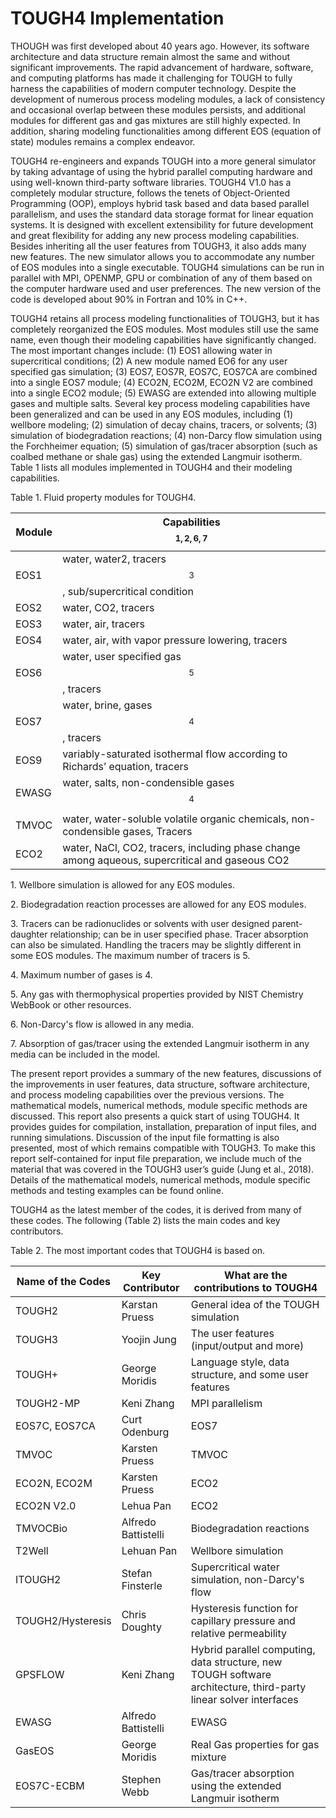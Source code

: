 # TOUGH4 Implementation

THOUGH was first developed about 40 years ago. However, its software architecture and data structure remain almost the same and without significant improvements. The rapid advancement of hardware, software, and computing platforms has made it challenging for TOUGH to fully harness the capabilities of modern computer technology. Despite the development of numerous process modeling modules, a lack of consistency and occasional overlap between these modules persists, and additional modules for different gas and gas mixtures are still highly expected. In addition, sharing modeling functionalities among different EOS (equation of state) modules remains a complex endeavor.

TOUGH4 re-engineers and expands TOUGH into a more general simulator by taking advantage of using the hybrid parallel computing hardware and using well-known third-party software libraries. TOUGH4 V1.0 has a completely modular structure, follows the tenets of Object-Oriented Programming (OOP), employs hybrid task based and data based parallel parallelism, and uses the standard data storage format for linear equation systems. It is designed with excellent extensibility for future development and great flexibility for adding any new process modeling capabilities. Besides inheriting all the user features from TOUGH3, it also adds many new features. The new simulator allows you to accommodate any number of EOS modules into a single executable. TOUGH4 simulations can be run in parallel with MPI, OPENMP, GPU or combination of any of them based on the computer hardware used and user preferences. The new version of the code is developed about 90% in Fortran and 10% in C++.

TOUGH4 retains all process modeling functionalities of TOUGH3, but it has completely reorganized the EOS modules. Most modules still use the same name, even though their modeling capabilities have significantly changed. The most important changes include: (1) EOS1 allowing water in supercritical conditions; (2) A new module named EO6 for any user specified gas simulation; (3) EOS7, EOS7R, EOS7C, EOS7CA are combined into a single EOS7 module; (4) ECO2N, ECO2M, ECO2N V2 are combined into a single ECO2 module; (5) EWASG are extended into allowing multiple gases and multiple salts. Several key process modeling capabilities have been generalized and can be used in any EOS modules, including (1) wellbore modeling; (2) simulation of decay chains, tracers, or solvents; (3) simulation of biodegradation reactions; (4) non-Darcy flow simulation using the Forchheimer equation; (5) simulation of gas/tracer absorption (such as coalbed methane or shale gas) using the extended Langmuir isotherm.  Table 1 lists all modules implemented in TOUGH4 and their modeling capabilities.&#x20;

Table 1. Fluid property modules for TOUGH4.

|              Module | Capabilities$$^{1,2,6,7}$$                                                                     |
| ------------------- | ---------------------------------------------------------------------------------------------- |
| EOS1                | water, water2, tracers $$^3$$, sub/supercritical condition                                     |
| EOS2                | water, CO2, tracers                                                                            |
| EOS3                | water, air, tracers                                                                            |
| EOS4                | water, air, with vapor pressure lowering, tracers                                              |
| EOS6                | water, user specified gas $$^5$$, tracers                                                      |
| EOS7                | water, brine, gases $$^4$$, tracers                                                            |
| EOS9                | variably-saturated isothermal flow according to Richards’ equation, tracers                    |
| EWASG               | water, salts, non-condensible gases$$^4$$                                                      |
| TMVOC               | water, water-soluble volatile organic chemicals, non-condensible gases, Tracers                |
| ECO2                | water, NaCl, CO2, tracers, including phase change among aqueous, supercritical and gaseous CO2 |

1\. Wellbore simulation is allowed for any EOS modules.

2\. Biodegradation reaction processes are allowed for any EOS modules.

3\. Tracers can be radionuclides or solvents with user designed parent-daughter relationship; can be in user specified phase. Tracer absorption can also be simulated. Handling the tracers may be slightly different in some EOS modules. The maximum number of tracers is 5.

4\. Maximum number of gases is 4.

5\. Any gas with thermophysical properties provided by NIST Chemistry WebBook or other resources.

6\. Non-Darcy's flow is allowed in any media.&#x20;

7\. Absorption of gas/tracer using the extended Langmuir isotherm in any media can be included in the model.

The present report provides a summary of the new features, discussions of the improvements in user features, data structure, software architecture, and process modeling capabilities over the previous versions. The mathematical models, numerical methods, module specific methods are discussed. This report also presents a quick start of using TOUGH4. It provides guides for compilation, installation, preparation of input files, and running simulations.  Discussion of the input file formatting is also presented, most of which remains compatible with TOUGH3.  To make this report self-contained for input file preparation, we include much of the material that was covered in the TOUGH3 user’s guide (Jung et al., 2018). Details of the mathematical models, numerical methods, module specific methods and testing examples can be found online.

TOUGH4 as the latest member of the codes, it is derived from many of these codes.  The following (Table 2) lists the main codes and key contributors.

Table 2. The most important codes that TOUGH4 is based on.

| Name of the Codes | Key Contributor     | What are the contributions to TOUGH4                                                                             |
| ----------------- | ------------------- | ---------------------------------------------------------------------------------------------------------------- |
| TOUGH2            | Karstan Pruess      | General idea of the TOUGH simulation                                                                             |
| TOUGH3            | Yoojin Jung         | The user features (input/output and more)                                                                        |
| TOUGH+            | George Moridis      | Language style, data structure, and some user features                                                           |
| TOUGH2-MP         | Keni Zhang          | MPI parallelism                                                                                                  |
| EOS7C, EOS7CA     | Curt Odenburg       | EOS7                                                                                                             |
| TMVOC             | Karsten Pruess      | TMVOC                                                                                                            |
| ECO2N, ECO2M      | Karsten Pruess      | ECO2                                                                                                             |
| ECO2N V2.0        | Lehua Pan           | ECO2                                                                                                             |
| TMVOCBio          | Alfredo Battistelli | Biodegradation reactions                                                                                         |
| T2Well            | Lehuan Pan          | Wellbore simulation                                                                                              |
| ITOUGH2           | Stefan Finsterle    | Supercritical water simulation, non-Darcy's flow                                                                 |
| TOUGH2/Hysteresis | Chris Doughty       | Hysteresis function for capillary pressure and relative permeability                                             |
| GPSFLOW           | Keni Zhang          | Hybrid parallel computing, data structure, new TOUGH software architecture, third-party linear solver interfaces |
| EWASG             | Alfredo Battistelli | EWASG                                                                                                            |
|  GasEOS           |  George Moridis     | Real Gas properties for gas mixture                                                                              |
| EOS7C-ECBM        | Stephen Webb        | Gas/tracer absorption using the extended Langmuir isotherm                                                       |
